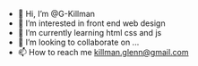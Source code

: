 - 👋 Hi, I’m @G-Killman
- 👀 I’m interested in front end web design
- 🌱 I’m currently learning html css and js
- 💞️ I’m looking to collaborate on ...
- 📫 How to reach me  killman.glenn@gmail.com

<!---
G-Killman/G-Killman is a ✨ special ✨ repository because its `README.md` (this file) appears on your GitHub profile.
You can click the Preview link to take a look at your changes.
--->
